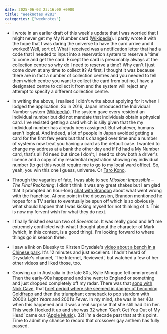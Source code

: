 ```yaml
---
date: 2025-06-03 23:16:00 +0900
title: "Weeknotes #281"
categories: ["weeknotes"]
---
```


- I wrote in an earlier draft of this week's update that I was worried that I might never get my My Number card ([Wikipedia](https://en.wikipedia.org/wiki/My_Number_Card)). I partly wrote it with the hope that I was daring the universe to have the card arrive and it worked! Well, sort of. What I received was a notification letter that had a code that I needed to input into a reservation system to reserve a 'time' to come and get the card. Except the card is presumably always at the collection centre so why do I need to reserve a time? Why can't I just come down at any time to collect it? At first, I thought it was because there are in fact a number of collection centres and you needed to tell them which centre you want to collect the card from but no, I have a designated centre to collect it from and the system will reject any attempt to specify a different collection centre.

- In writing the above, I realised I didn't write about applying for it when I lodged the application. So in 2016, Japan introduced the Individual Number system ([Wikipedia](https://en.wikipedia.org/wiki/My_Number_Card)). The system gave every resident an individual number but did not mandate that individuals obtain a physical card. I've resisted getting a card which is silly given that the my individual number has already been assigned. But whatever, humans aren't logical. And indeed, a lot of people in Japan avoided getting a card for the first few years but that's changed over time and a number of systems now treat you having a card as the default case. I wanted to change my address at a bank the other day and if I'd had a My Number card, that's all I'd need but since I don't, I need to show both a driver's licence and a copy of my residential registration showing my individual number (to get this would require me to go to my local ward office). So, yeah, you win this one I guess, universe. Or [Taro Kono](https://en.wikipedia.org/wiki/Taro_Kono).

- Through the vagaries of fate, I was able to see _Mission: Impossible – The Final Reckoning_. I didn't think it was any great shakes but I am glad that it prompted an hour-long [chat with Brandon](https://sangsara.net/2025/06/01/week-22-25/) about what went wrong with the franchise. At one point in the discussion, Brandon mentioned he hopes for a TV series to eventually be spun off which is so obviously what should happen that I was kicking myself for not thinking of it. This is now my fervent wish for what they do next.

- I finally finished season two of _Severance_. It was really good and left me extremely conflicted with what I thought about the character of Mark (which, in this context, is a good thing). I'm looking forward to where things go in season three.

- I saw a link on Bluesky to Kirsten Drysdale's [video about a bench in a Chinese park](https://youtu.be/aSZ4RUFA7VQ). It's 12 minutes and just excellent. I hadn't heard of Drysdale's channel, 'The Internet, Reviewed', but watched a few of her other videos and liked those, too.

- Growing up in Australia in the late 80s, Kylie Minogue felt omnipresent. Then the early-90s happened and she went to England or something and just dropped completely off my radar. There was that [song with Nick Cave](https://en.wikipedia.org/wiki/Where_the_Wild_Roses_Grow), that [brief period where she seemed in danger of becoming Goldfrapp](https://en.wikipedia.org/wiki/Impossible_Princess) and then the triumphant comeback to pop stardom with 2000’s _Light Years_ and 2001’s _Fever_. In my mind, she was in her 40s when this happened and it was a real surprise that she still had it in her. This week I looked it up and she was 32 when ‘Can’t Get You Out of My Head’ came out ([Apple Music](https://music.apple.com/jp/album/cant-get-you-out-of-my-head/697414935?i=697415308&l=en-US)). 32! I’m a decade past that at this point. Time to admit my chance to record that crossover gay anthem has fully passed.
